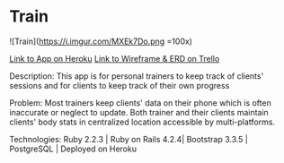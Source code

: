 # Train
![Train](https://i.imgur.com/MXEk7Do.png =100x)

[Link to App on Heroku](https://glacial-lowlands-2707.herokuapp.com/)
[Link to Wireframe & ERD on Trello](https://trello.com/b/VBxokcZL/wdi-project-2-train)

Description:  This app is for personal trainers
to keep track of clients' sessions and for clients to
keep track of their own progress

Problem:  Most trainers keep clients' data on their phone which is often inaccurate or neglect to update.  Both trainer and their clients maintain clients' body stats in centralized location accessible by multi-platforms.

Technologies: 
Ruby 2.2.3 | Ruby on Rails 4.2.4| Bootstrap 3.3.5 | PostgreSQL | Deployed on Heroku




